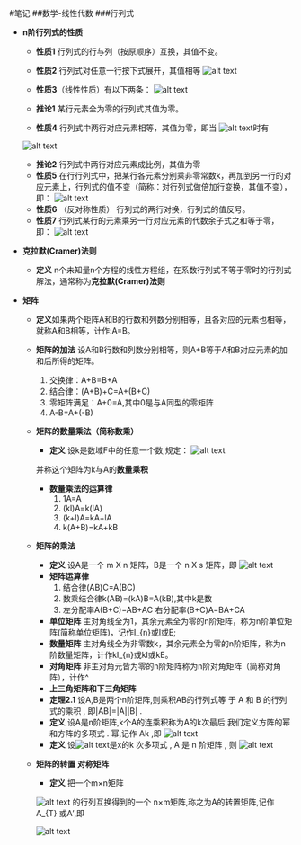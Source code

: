 <script type="text/javascript"
  src="http://cdn.mathjax.org/mathjax/latest/MathJax.js?config=TeX-AMS-MML_HTMLorMML">
</script>


#笔记
##数学-线性代数
###行列式
+ **n阶行列式的性质**

    + **性质1** 行列式的行与列（按原顺序）互换，其值不变。

    + **性质2** 行列式对任意一行按下式展开，其值相等
    ![alt text](https://github.com/zhanghaocore/Note_ML/blob/Note_ML_local/mathImg/hanglieshi_nature_2.png "n阶行列式的性质2")
    + **性质3**（线性性质）有以下两条：
    ![alt text](https://github.com/zhanghaocore/Note_ML/blob/Note_ML_local/mathImg/hanglieshi_nature_3.png "n阶行列式的性质3")
    + **推论1** 某行元素全为零的行列式其值为零。
    + **性质4** 行列式中两行对应元素相等，其值为零，即当 
    ![alt text](https://github.com/zhanghaocore/Note_ML/blob/Note_ML_local/mathImg/hanglieshi_nature_4_1.png "n阶行列式的性质3")时有
    
    ![alt text](https://github.com/zhanghaocore/Note_ML/blob/Note_ML_local/mathImg/hanglieshi_nature_4.png "n阶行列式的性质4")
    + **推论2** 行列式中两行对应元素成比例，其值为零
    + **性质5** 在行行列式中，把某行各元素分别乘非零常数k，再加到另一行的对应元素上，行列式的值不变（简称：对行列式做倍加行变换，其值不变），即：
    ![alt text](https://github.com/zhanghaocore/Note_ML/blob/Note_ML_local/mathImg/hanglieshi_nature_5.png "n阶行列式的性质5")
    + **性质6** （反对称性质） 行列式的两行对换，行列式的值反号。
    + **性质7** 行列式某行的元素乘另一行对应元素的代数余子式之和等于零，即：
    ![alt text](https://github.com/zhanghaocore/Note_ML/blob/Note_ML_local/mathImg/hanglieshi_nature_7.png "n阶行列式的性质7")
+ **克拉默(Cramer)法则**
    + **定义** n个未知量n个方程的线性方程组，在系数行列式不等于零时的行列式解法，通常称为**克拉默(Cramer)法则**
+ **矩阵**
    + **定义**如果两个矩阵A和B的行数和列数分别相等，且各对应的元素也相等，就称A和B相等，计作:A=B。
    +  **矩阵的加法** 设A和B行数和列数分别相等，则A+B等于A和B对应元素的加和后所得的矩阵。
        1. 交换律：A+B=B+A
        2. 结合律：(A+B)+C=A+(B+C)
        3. 零矩阵满足：A+0=A,其中0是与A同型的零矩阵
        4. A-B=A+(-B)
    +  **矩阵的数量乘法（简称数乘）**
        + **定义** 设k是数域F中的任意一个数,规定：
            ![alt text](https://github.com/zhanghaocore/Note_ML/blob/Note_ML_local/mathImg/matrix_dingyi_2.4.png "矩阵数乘定义")

        并称这个矩阵为k与A的**数量乘积**

        + **数量乘法的运算律**
            1. 1A=A
            2. (kl)A=k(lA)
            3. (k+l)A=kA+lA
            4. k(A+B)=kA+kB
    + **矩阵的乘法**
        + **定义** 设A是一个 m X n 矩阵，B是一个 n X s 矩阵，即
        ![alt text](https://github.com/zhanghaocore/Note_ML/blob/Note_ML_local/mathImg/matrix_dingyi_2.5.png "矩阵乘法定义")
        + **矩阵运算律**
            1. 结合律(AB)C=A(BC)
            2. 数乘结合律k(AB)=(kA)B=A(kB),其中k是数
            3. 左分配率A(B+C)=AB+AC
               右分配率(B+C)A=BA+CA
        + **单位矩阵** 主对角线全为1，其余元素全为零的n阶矩阵，称为n阶单位矩阵(简称单位矩阵)，记作I_{n}或I或E;
        + **数量矩阵** 主对角线全为非零数k，其余元素全为零的n阶矩阵，称为n阶数量矩阵，计作kI_{n}或kI或kE。
        + **对角矩阵** 非主对角元皆为零的n阶矩阵称为n阶对角矩阵（简称对角阵），计作^
        + **上三角矩阵和下三角矩阵**
        + **定理2.1** 设A,B是两个n阶矩阵,则乘积AB的行列式等 于 A 和 B 的行列式的乘积 , 即|AB|=|A||B| .
        + **定义** 设A是n阶矩阵,k个A的连乘积称为A的k次最后,我们定义方阵的幂和方阵的多项式 . 幂,记作 Ak ,即 
        ![alt text](https://github.com/zhanghaocore/Note_ML/blob/Note_ML_local/mathImg/matrix_dingyi_2.9.png "矩阵定义2.9")
        + **定义** 设![alt text](https://github.com/zhanghaocore/Note_ML/blob/Note_ML_local/mathImg/matrix_dingyi_2.10_1.png "矩阵定义2.10")是x的k 次多项式 , A 是 n 阶矩阵 , 则
        ![alt text](https://github.com/zhanghaocore/Note_ML/blob/Note_ML_local/mathImg/matrix_dingyi_2.10_2.png "矩阵定义2.10")
    + **矩阵的转置 对称矩阵**
        + **定义** 把一个m×n矩阵
            
        ![alt text](https://github.com/zhanghaocore/Note_ML/blob/Note_ML_local/mathImg/matrix_dingyi_2.11_1.png "矩阵转置2.11")
        的行列互换得到的一个 n×m矩阵,称之为A的转置矩阵,记作A_{T} 或A′,即
        
        ![alt text](https://github.com/zhanghaocore/Note_ML/blob/Note_ML_local/mathImg/matrix_dingyi_2.11_2.png "矩阵转置2.11")




